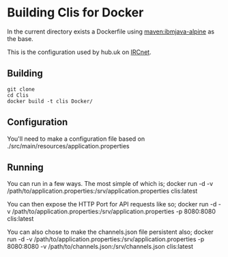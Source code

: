 # Building Clis for Docker
In the current directory exists a Dockerfile using [maven:ibmjava-alpine](https://hub.docker.com/_/maven) as the base. 

This is the configuration used by hub.uk on [IRCnet](https://www.ircnet.com).

## Building
    git clone
    cd Clis
    docker build -t clis Docker/

## Configuration
You'll need to make a configuration file based on ./src/main/resources/application.properties

## Running
You can run in a few ways. The most simple of which is;
    docker run -d -v /path/to/application.properties:/srv/application.properties clis:latest

You can then expose the HTTP Port for API requests like so;
    docker run -d -v /path/to/application.properties:/srv/application.properties -p 8080:8080 clis:latest

You can also chose to make the channels.json file persistent also;
    docker run -d -v /path/to/application.properties:/srv/application.properties -p 8080:8080 -v /path/to/channels.json:/srv/channels.json clis:latest
